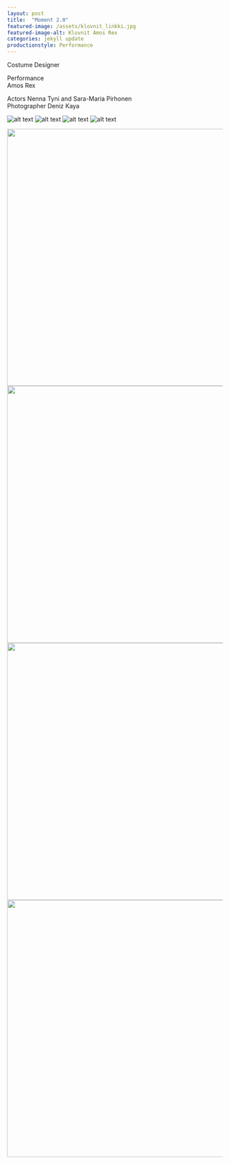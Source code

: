 ```yaml
---
layout: post
title:  "Moment 2.0"
featured-image: /assets/klovnit_linkki.jpg
featured-image-alt: Klovnit Amos Rex
categories: jekyll update
productionstyle: Performance
---
```

Costume Designer

  Performance  
  Amos Rex  

  Actors Nenna Tyni and Sara-Maria Pirhonen  
  Photographer Deniz Kaya  

![alt text](/assets/projects/klovnit3.jpg)
![alt text](/assets/projects/klovnit1.jpg)
![alt text](/assets/projects/klovnit2.jpg)
![alt text](/assets/projects/klovnit5.jpg)

<img style="float: center;" src="/assets/projects/klovnit3.jpg" width="600"/>
<img style="float: center;" src="/assets/projects/klovnit1.jpg" width="600"/>
<img style="float: center;" src="/assets/projects/klovnit2.jpg" width="600"/>
<img style="float: center;" src="/assets/projects/klovnit5.jpg" width="600"/>